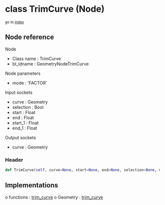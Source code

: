 # class TrimCurve (Node)

<sub>go to [index](/docs/index.md)</sub>

## Node reference

Node
 - Class name : TrimCurve
 - bl_idname : GeometryNodeTrimCurve

Node parameters
 - mode : 'FACTOR'

Input sockets
 - curve : Geometry
 - selection : Bool
 - start : Float
 - end : Float
 - start_1 : Float
 - end_1 : Float

Output sockets
 - curve : Geometry

### Header

``` python
def TrimCurve(self, curve=None, start=None, end=None, selection=None, mode='FACTOR', node_label=None, node_color=None):
```

## Implementations

o functions : [trim_curve](/docs/GeoNodes_classes/trim_curve.md)
o Geometry : [trim_curve](#trim_curve) 

